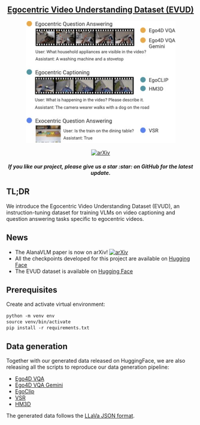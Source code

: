 <div align=center>
<h2 align="center"> <a href="https://arxiv.org/abs/2406.13807">Egocentric Video Understanding Dataset (EVUD)</a></h2>

<img src="figures/EVUD_diagram.jpg" width="400px">

[![arXiv](https://img.shields.io/badge/arXiv-2046.13807-b31b1b.svg)](https://arxiv.org/abs/2046-13807)

<h5 align="center"> If you like our project, please give us a star :star: on GitHub for the latest update.</h5>

</div>

## TL;DR
We introduce the Egocentric Video Understanding Dataset (EVUD), an instruction-tuning dataset for training VLMs on video captioning and question answering tasks specific to egocentric videos.

## News
- The AlanaVLM paper is now on arXiv! [![arXiv](https://img.shields.io/badge/arXiv-2046.13807-b31b1b.svg)](https://arxiv.org/abs/2046-13807)
- All the checkpoints developed for this project are available on [Hugging Face](https://huggingface.co/AlanaAI/AlanaVLM)
- The EVUD dataset is available on [Hugging Face](https://huggingface.co/datasets/AlanaAI/EVUD/)

## Prerequisites

Create and activate virtual environment:
```
python -m venv env
source venv/bin/activate
pip install -r requirements.txt
```

## Data generation
Together with our generated data released on HuggingFace, we are also releasing all the scripts to reproduce our data generation pipeline:
- [Ego4D VQA](ego4d_vqa/README.md)
- [Ego4D VQA Gemini](gemini/README.md)
- [EgoClip](egoclip/README.md)
- [VSR](vsr/README.md)
- [HM3D](hm3d/README.md)

The generated data follows the [LLaVa JSON format](https://github.com/haotian-liu/LLaVA/blob/main/docs/Finetune_Custom_Data.md).
